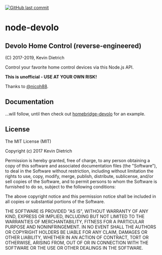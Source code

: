 [![GitHub last commit](https://img.shields.io/github/last-commit/kdietrich/node-devolo.svg)](https://github.com/kdietrich/node-devolo)

# node-devolo

## Devolo Home Control (reverse-engineered)
(C) 2017-2019, Kevin Dietrich

Control your favorite home control devices via this Node.js API.

**This is unofficial - USE AT YOUR OWN RISK!**

Thanks to [@nicoh88](https://github.com/nicoh88).

## Documentation

...will follow, until then check out [homebridge-devolo](https://github.com/kdietrich/homebridge-devolo) for an example.

## License

The MIT License (MIT)

Copyright (c) 2017 Kevin Dietrich

Permission is hereby granted, free of charge, to any person obtaining a copy
of this software and associated documentation files (the "Software"), to deal
in the Software without restriction, including without limitation the rights
to use, copy, modify, merge, publish, distribute, sublicense, and/or sell
copies of the Software, and to permit persons to whom the Software is
furnished to do so, subject to the following conditions:

The above copyright notice and this permission notice shall be included in all
copies or substantial portions of the Software.

THE SOFTWARE IS PROVIDED "AS IS", WITHOUT WARRANTY OF ANY KIND, EXPRESS OR
IMPLIED, INCLUDING BUT NOT LIMITED TO THE WARRANTIES OF MERCHANTABILITY,
FITNESS FOR A PARTICULAR PURPOSE AND NONINFRINGEMENT. IN NO EVENT SHALL THE
AUTHORS OR COPYRIGHT HOLDERS BE LIABLE FOR ANY CLAIM, DAMAGES OR OTHER
LIABILITY, WHETHER IN AN ACTION OF CONTRACT, TORT OR OTHERWISE, ARISING FROM,
OUT OF OR IN CONNECTION WITH THE SOFTWARE OR THE USE OR OTHER DEALINGS IN THE
SOFTWARE.